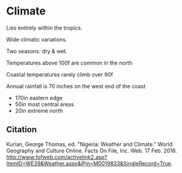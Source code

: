 # Climate

Lies entirely within the tropics.

Wide climatic variations.

Two seasons: dry & wet.

Temperatures above 100f are common in the north

Coastal temperatures rarely climb over 90f

Annual rainfall is 70 inches on the west end of the coast
- 170in eastern edge
- 50in most central areas
- 20in extreme north

## Citation
Kurian, George Thomas, ed. "Nigeria: Weather and Climate." World Geography and Culture Online. Facts On File, Inc. Web. 17 Feb. 2016. <http://www.fofweb.com/activelink2.asp?ItemID=WE39&Weather.aspx&iPin=M0019833&SingleRecord=True>.
